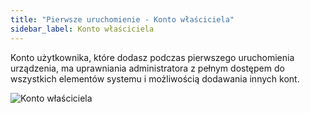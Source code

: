 ```yaml
---
title: "Pierwsze uruchomienie - Konto właściciela"
sidebar_label: Konto właściciela
---
```


Konto użytkownika, które dodasz podczas pierwszego uruchomienia urządzenia, ma uprawniania administratora z pełnym dostępem do wszystkich elementów systemu i możliwością dodawania innych kont.

![Konto właściciela](/AIS-docs/img/en/bramka/onboarding_step_1.png)
